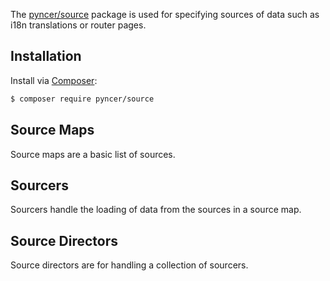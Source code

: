 The [pyncer/source](https://github.com/pyncerrc/pyncer-source) package is used
for specifying sources of data such as i18n translations or router pages.

## Installation

Install via [Composer](https://getcomposer.org):

```bash
$ composer require pyncer/source
```

## Source Maps

Source maps are a basic list of sources.

## Sourcers

Sourcers handle the loading of data from the sources in a source map.

## Source Directors

Source directors are for handling a collection of sourcers.
